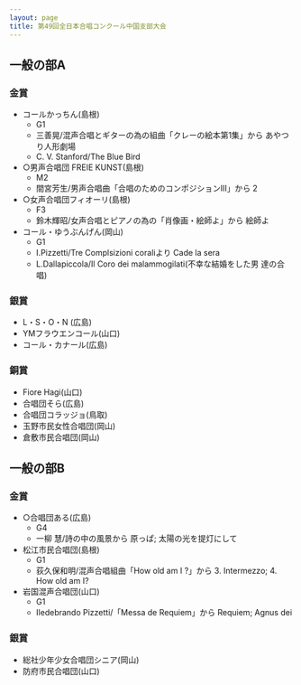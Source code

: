 ```yaml
---
layout: page
title: 第49回全日本合唱コンクール中国支部大会
---
```

一般の部A
---------

### 金賞

-   コールかっちん(島根)
    -   G1
    -   三善晃/混声合唱とギターの為の組曲「クレーの絵本第1集」から あやつり人形劇場
    -   C. V. Stanford/The Blue Bird
-   ○男声合唱団 FREIE KUNST(島根)
    -   M2
    -   間宮芳生/男声合唱曲「合唱のためのコンポジションIII」から 2
-   ○女声合唱団フィオーリ(島根)
    -   F3
    -   鈴木輝昭/女声合唱とピアノの為の「肖像画・絵師よ」から 絵師よ
-   コール・ゆうぶんげん(岡山)
    -   G1
    -   I.Pizzetti/Tre Complsizioni coraliより Cade la sera
    -   L.Dallapiccola/Il Coro dei malammogilati(不幸な結婚をした男 達の合唱)

### 銀賞

-   L・S・O・N (広島)
-   YMフラウエンコール(山口)
-   コール・カナール(広島)

### 銅賞

-   Fiore Hagi(山口)
-   合唱団そら(広島)
-   合唱団コラッジョ(鳥取)
-   玉野市民女性合唱団(岡山)
-   倉敷市民合唱団(岡山)

一般の部B
---------

### 金賞

-   ○合唱団ある(広島)
    -   G4
    -   一柳 慧/詩の中の風景から 原っぱ; 太陽の光を提灯にして
-   松江市民合唱団(島根)
    -   G1
    -   荻久保和明/混声合唱組曲「How old am I ?」から 3. Intermezzo; 4. How old am
        I?
-   岩国混声合唱団(山口)
    -   G1
    -   Iledebrando Pizzetti/「Messa de Requiem」から Requiem; Agnus dei

### 銀賞

-   総社少年少女合唱団シニア(岡山)
-   防府市民合唱団(山口)
